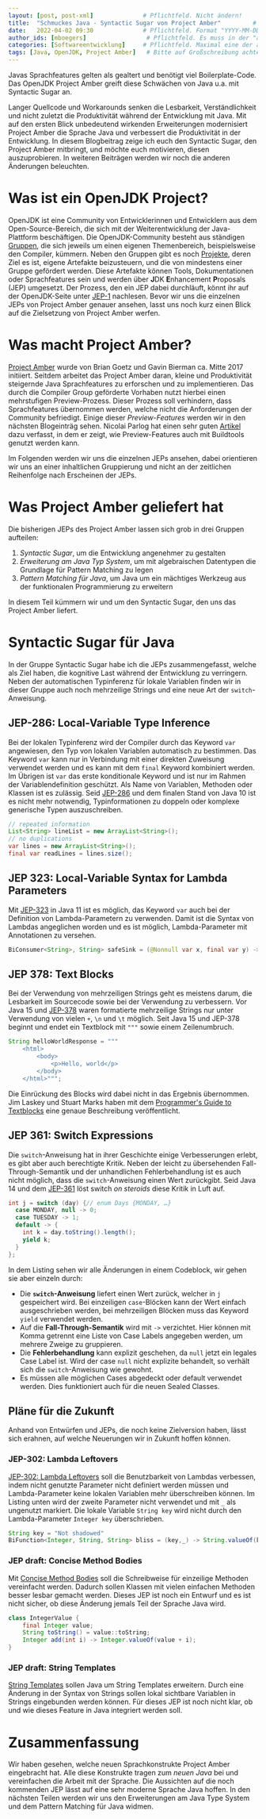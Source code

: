 ```yaml
---
layout: [post, post-xml]              # Pflichtfeld. Nicht ändern!
title:  "Schmuckes Java - Syntactic Sugar von Project Amber"         # Pflichtfeld. Bitte einen Titel für den Blog Post angeben.
date:   2022-04-02 09:30              # Pflichtfeld. Format "YYYY-MM-DD HH:MM". Muss für Veröffentlichung in der Vergangenheit liegen. (Für Preview egal)
author_ids: [mboegers]                 # Pflichtfeld. Es muss in der "authors.yml" einen Eintrag mit diesen Namen geben.
categories: [Softwareentwicklung]     # Pflichtfeld. Maximal eine der angegebenen Kategorien verwenden.
tags: [Java, OpenJDK, Project Amber]   # Bitte auf Großschreibung achten.
---
```

Javas Sprachfeatures gelten als gealtert und benötigt viel Boilerplate-Code.
Das OpenJDK Project Amber greift diese Schwächen von Java u.a. mit Syntactic Sugar an. 

Langer Quellcode und Workarounds senken die Lesbarkeit, Verständlichkeit und nicht zuletzt die Produktivität während der Entwicklung mit Java.
Mit auf den ersten Blick unbedeutend wirkenden Erweiterungen modernisiert Project Amber die Sprache Java und verbessert die Produktivität in der Entwicklung.
In diesem Blogbeitrag zeige ich euch den Syntactic Sugar, den Project Amber mitbringt, und möchte euch motivieren, diesen auszuprobieren.
In weiteren Beiträgen werden wir noch die anderen Änderungen beleuchten.

# Was ist ein OpenJDK Project?
OpenJDK ist eine Community von Entwicklerinnen und Entwicklern aus dem Open-Source-Bereich, die sich mit der Weiterentwicklung der Java-Plattform beschäftigen.
Die OpenJDK-Community besteht aus ständigen [Gruppen](https://openjdk.java.net/groups/), die sich jeweils um einen eigenen Themenbereich, beispielsweise den Compiler, kümmern.
Neben den Gruppen gibt es noch [Projekte](https://openjdk.java.net/projects/), deren Ziel es ist, eigene Artefakte beizusteuern, und die von mindestens einer Gruppe gefördert werden.
Diese Artefakte können Tools, Dokumentationen oder Sprachfeatures sein und werden über **J**DK **E**nhancement **P**roposals (JEP) umgesetzt.
Der Prozess, den ein JEP dabei durchläuft, könnt ihr auf der OpenJDK-Seite unter [JEP-1](https://openjdk.java.net/jeps/1) nachlesen.
Bevor wir uns die einzelnen JEPs von Project Amber genauer ansehen, lasst uns noch kurz einen Blick auf die Zielsetzung von Project Amber werfen.

# Was macht Project Amber?
[Project Amber](https://openjdk.java.net/projects/amber/) wurde von Brian Goetz und Gavin Bierman ca. Mitte 2017 initiiert.
Seitdem arbeitet das Project Amber daran, kleine und Produktivität steigernde Java Sprachfeatures zu erforschen und zu implementieren.
Das durch die Compiler Group geförderte Vorhaben nutzt hierbei einen mehrstufigen Preview-Prozess.
Dieser Prozess soll verhindern, dass Sprachfeatures übernommen werden, welche nicht die Anforderungen der Community befriedigt.
Einige dieser _Preview-Features_ werden wir in den nächsten Blogeinträg sehen.
Nicolai Parlog hat einen sehr guten [Artikel](https://nipafx.dev/enable-preview-language-features/) dazu verfasst, in dem er zeigt, wie Preview-Features auch mit Buildtools genutzt werden kann.

Im Folgenden werden wir uns die einzelnen JEPs ansehen, dabei orientieren wir uns an einer inhaltlichen Gruppierung und nicht an der zeitlichen Reihenfolge nach Erscheinen der JEPs.

# Was Project Amber geliefert hat
Die bisherigen JEPs des Project Amber lassen sich grob in drei Gruppen aufteilen:
1. _Syntactic Sugar_, um die Entwicklung angenehmer zu gestalten
2. _Erweiterung am Java Typ System_, um mit algebraischen Datentypen die Grundlage für Pattern Matching zu legen
3. _Pattern Matching für Java_, um Java um ein mächtiges Werkzeug aus der funktionalen Programmierung zu erweitern

In diesem Teil kümmern wir und um den Syntactic Sugar, den uns das Project Amber liefert.

# Syntactic Sugar für Java
In der Gruppe Syntactic Sugar habe ich die JEPs zusammengefasst, welche als Ziel haben, die kognitive Last während der Entwicklung zu verringern.
Neben der automatischen Typinferenz für lokale Variablen finden wir in dieser Gruppe auch noch mehrzeilige Strings und eine neue Art der `switch`-Anweisung.

## JEP-286: Local-Variable Type Inference
Bei der lokalen Typinferenz wird der Compiler durch das Keyword `var` angewiesen, den Typ von lokalen Variablen automatisch zu bestimmen.
Das Keyword `var` kann nur in Verbindung mit einer direkten Zuweisung verwendet werden und es kann mit dem `final` Keyword kombiniert werden.
Im Übrigen ist `var` das erste konditionale Keyword und ist nur im Rahmen der Variablendefinition geschützt.
Als Name von Variablen, Methoden oder Klassen ist es zulässig.
Seid [JEP-286](https://openjdk.java.net/jeps/286) und dem finalen Stand von Java 10 ist es nicht mehr notwendig, Typinformationen zu doppeln oder komplexe generische Typen auszuschreiben.
```java
// repeated information
List<String> lineList = new ArrayList<String>();
// no duplications
var lines = new ArrayList<String>();
final var readLines = lines.size();
```

## JEP 323: Local-Variable Syntax for Lambda Parameters
Mit [JEP-323](https://openjdk.java.net/jeps/323) in Java 11 ist es möglich, das Keyword `var` auch bei der Definition von Lambda-Parametern zu verwenden.
Damit ist die Syntax von Lambdas angeglichen worden und es ist möglich, Lambda-Parameter mit Annotationen zu versehen.
```java
BiConsumer<String>, String> safeSink = (@Nonnull var x, final var y) -> x.accept(y);
```

## JEP 378: Text Blocks
Bei der Verwendung von mehrzeiligen Strings geht es meistens darum, die Lesbarkeit im Sourcecode sowie bei der Verwendung zu verbessern.
Vor Java 15 und [JEP-378](https://openjdk.java.net/jeps/378) waren formatierte mehrzeilige Strings nur unter Verwendung von vielen `+`, `\n` und `\t` möglich.
Seit Java 15 und JEP-378 beginnt und endet ein Textblock mit `"""` sowie einem Zeilenumbruch.
```java
String helloWorldResponse = """
    <html>
        <body>
            <p>Hello, world</p>
        </body>
    </html>""";
```
Die Einrückung des Blocks wird dabei nicht in das Ergebnis übernommen.
Jim Laskey und Stuart Marks haben mit dem [Programmer's Guide to Textblocks](https://openjdk.java.net/projects/amber/guides/text-blocks-guide) eine genaue Beschreibung veröffentlicht.

## JEP 361: Switch Expressions
Die `switch`-Anweisung hat in ihrer Geschichte einige Verbesserungen erlebt, es gibt aber auch berechtigte Kritik.
Neben der leicht zu übersehenden Fall-Through-Semantik und der unhandlichen Fehlerbehandlung ist es auch nicht möglich, dass die `switch`-Anweisung einen Wert zurückgibt.
Seid Java 14 und dem [JEP-361](https://openjdk.java.net/jeps/361) löst switch _on steroids_ diese Kritik in Luft auf.
```java
int j = switch (day) {// enum Days {MONDAY, …}
  case MONDAY, null -> 0;
  case TUESDAY -> 1;
  default -> {
    int k = day.toString().length();
    yield k;
  }
};
```
In dem Listing sehen wir alle Änderungen in einem Codeblock, wir gehen sie aber einzeln durch:
+ Die **`switch`-Anweisung** liefert einen Wert zurück, welcher in `j` gespeichert wird. Bei einzeiligen `case`-Blöcken kann der Wert einfach ausgeschrieben werden, bei mehrzeiligen Blöcken muss das Keyword `yield` verwendet werden.
+ Auf die **Fall-Through-Semantik** wird mit `->` verzichtet. Hier können mit Komma getrennt eine Liste von Case Labels angegeben werden, um mehrere Zweige zu gruppieren.
+ Die **Fehlerbehandlung** kann explizit geschehen, da `null` jetzt ein legales Case Label ist. Wird der case `null` nicht explizite behandelt, so verhält sich die `switch`-Anweisung wie gewohnt.
+ Es müssen alle möglichen Cases abgedeckt oder default verwendet werden. Dies funktioniert auch für die neuen Sealed Classes.

## Pläne für die Zukunft
Anhand von Entwürfen und JEPs, die noch keine Zielversion haben, lässt sich erahnen, auf welche Neuerungen wir in Zukunft hoffen können.

### JEP-302: Lambda Leftovers
[JEP-302: Lambda Leftovers](https://openjdk.java.net/jeps/302) soll die Benutzbarkeit von Lambdas verbessen, indem nicht genutzte Parameter nicht definiert werden müssen und Lambda-Parameter keine lokalen Variablen mehr überschreiben können.
Im Listing unten wird der zweite Parameter nicht verwendet und mit `_` als ungenutzt markiert.
Die lokale Variable `String key` wird nicht durch den Lambda-Parameter `Integer key` überschrieben.
```java
String key = "Not shadowed"
BiFunction<Integer, String, String> bliss = (key,_) -> String.valueOf(key);
```
### JEP draft: Concise Method Bodies
Mit [Concise Method Bodies](https://openjdk.java.net/jeps/8209434) soll die Schreibweise für einzeilige Methoden vereinfacht werden.
Dadurch sollen Klassen mit vielen einfachen Methoden besser lesbar gemacht werden.
Dieses JEP ist noch ein Entwurf und es ist nicht sicher, ob diese Änderung jemals Teil der Sprache Java wird.
```java
class IntegerValue {
    final Integer value;
    String toString() = value::toString;
    Integer add(int i) -> Integer.valueOf(value + i);
}
```

### JEP draft: String Templates
[String Templates](https://openjdk.java.net/jeps/8273943) sollen Java um String Templates erweitern.
Durch eine Änderung in der Syntax von Strings sollen lokal sichtbare Variablen in Strings eingebunden werden können.
Für dieses JEP ist noch nicht klar, ob und wie dieses Feature in Java integriert werden soll.

# Zusammenfassung
Wir haben gesehen, welche neuen Sprachkonstrukte Project Amber eingebracht hat.
Alle diese Konstrukte tragen zum _neuen Java_ bei und vereinfachen die Arbeit mit der Sprache.
Die Aussichten auf die noch kommenden JEP lässt auf eine sehr moderne Sprache Java hoffen.
In den nächsten Teilen werden wir uns den Erweiterungen am Java Type System und dem Pattern Matching für Java widmen.
